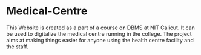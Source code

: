 # Medical-Centre

This Website is created as a part of a course on DBMS at NIT Calicut.
It can be used to digitalize the medical centre running in the college. The project aims at making things easier for anyone using the health centre facility and the staff.
